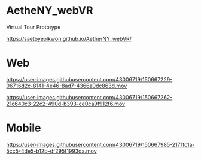 # AetheNY_webVR
Virtual Tour Prototype

https://saetbyeolkwon.github.io/AetherNY_webVR/

# Web

https://user-images.githubusercontent.com/43006719/150667229-06716d2c-8141-4e46-8ad7-4366a0dc863d.mov

https://user-images.githubusercontent.com/43006719/150667262-21c640c3-22c2-490d-b393-ce0ca9f912f6.mov

# Mobile

https://user-images.githubusercontent.com/43006719/150667985-2171fc1a-5cc5-4de5-b12b-df295f1993da.mov
